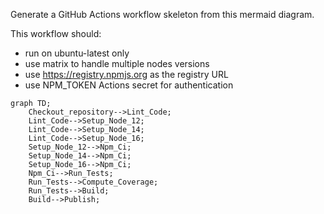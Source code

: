 Generate a GitHub Actions workflow skeleton from this mermaid diagram.
 
This workflow should:
  * run on ubuntu-latest only
  * use matrix to handle multiple nodes versions
  * use https://registry.npmjs.org as the registry URL
  * use NPM_TOKEN Actions secret for authentication


```mermaid
graph TD;
    Checkout_repository-->Lint_Code;
    Lint_Code-->Setup_Node_12;
    Lint_Code-->Setup_Node_14;
    Lint_Code-->Setup_Node_16;
    Setup_Node_12-->Npm_Ci;
    Setup_Node_14-->Npm_Ci;
    Setup_Node_16-->Npm_Ci;
    Npm_Ci-->Run_Tests;
    Run_Tests-->Compute_Coverage;
    Run_Tests-->Build;
    Build-->Publish;
```